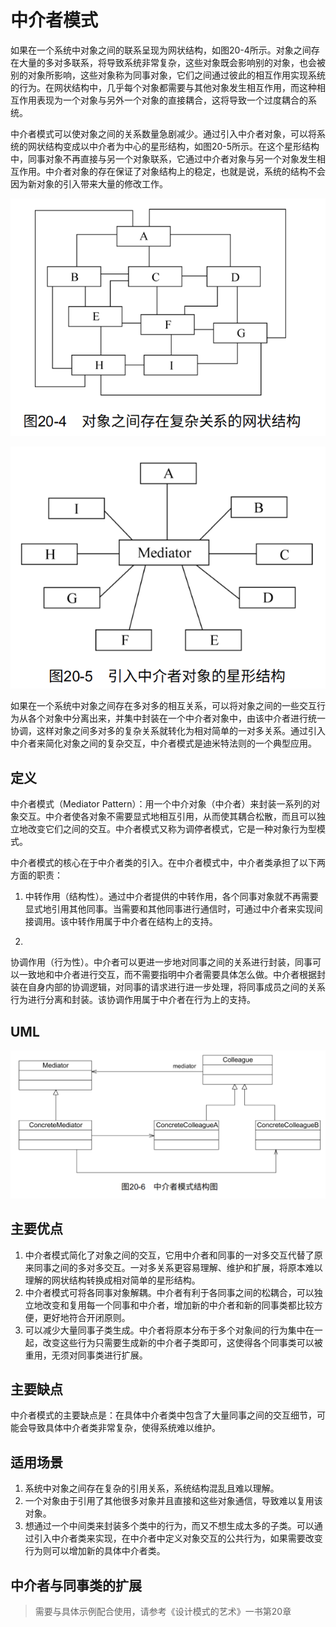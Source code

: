 # 中介者模式

如果在一个系统中对象之间的联系呈现为网状结构，如图20-4所示。对象之间存在大量的多对多联系，将导致系统非常复杂，这些对象既会影响别的对象，也会被别的对象所影响，这些对象称为同事对象，它们之间通过彼此的相互作用实现系统的行为。在网状结构中，几乎每个对象都需要与其他对象发生相互作用，而这种相互作用表现为一个对象与另外一个对象的直接耦合，这将导致一个过度耦合的系统。

中介者模式可以使对象之间的关系数量急剧减少。通过引入中介者对象，可以将系统的网状结构变成以中介者为中心的星形结构，如图20-5所示。在这个星形结构中，同事对象不再直接与另一个对象联系，它通过中介者对象与另一个对象发生相互作用。中介者对象的存在保证了对象结构上的稳定，也就是说，系统的结构不会因为新对象的引入带来大量的修改工作。

![image-20240520143944259](./.gitbook/assets/image-20240520143944259.png)

![image-20240520143952220](./.gitbook/assets/image-20240520143952220.png)

如果在一个系统中对象之间存在多对多的相互关系，可以将对象之间的一些交互行为从各个对象中分离出来，并集中封装在一个中介者对象中，由该中介者进行统一协调，这样对象之间多对多的复杂关系就转化为相对简单的一对多关系。通过引入中介者来简化对象之间的复杂交互，中介者模式是迪米特法则的一个典型应用。

## 定义

中介者模式（Mediator
Pattern）：用一个中介对象（中介者）来封装一系列的对象交互。中介者使各对象不需要显式地相互引用，从而使其耦合松散，而且可以独立地改变它们之间的交互。中介者模式又称为调停者模式，它是一种对象行为型模式。

中介者模式的核心在于中介者类的引入。在中介者模式中，中介者类承担了以下两方面的职责：

1. 中转作用（结构性）。通过中介者提供的中转作用，各个同事对象就不再需要显式地引用其他同事。当需要和其他同事进行通信时，可通过中介者来实现间接调用。该中转作用属于中介者在结构上的支持。

2.
协调作用（行为性）。中介者可以更进一步地对同事之间的关系进行封装，同事可以一致地和中介者进行交互，而不需要指明中介者需要具体怎么做。中介者根据封装在自身内部的协调逻辑，对同事的请求进行进一步处理，将同事成员之间的关系行为进行分离和封装。该协调作用属于中介者在行为上的支持。

## UML

![image-20240520144344565](./.gitbook/assets/image-20240520144344565.png)

## 主要优点

1. 中介者模式简化了对象之间的交互，它用中介者和同事的一对多交互代替了原来同事之间的多对多交互。一对多关系更容易理解、维护和扩展，将原本难以理解的网状结构转换成相对简单的星形结构。
2. 中介者模式可将各同事对象解耦。中介者有利于各同事之间的松耦合，可以独立地改变和复用每一个同事和中介者，增加新的中介者和新的同事类都比较方便，更好地符合开闭原则。
3. 可以减少大量同事子类生成。中介者将原本分布于多个对象间的行为集中在一起，改变这些行为只需要生成新的中介者子类即可，这使得各个同事类可以被重用，无须对同事类进行扩展。

## 主要缺点

中介者模式的主要缺点是：在具体中介者类中包含了大量同事之间的交互细节，可能会导致具体中介者类非常复杂，使得系统难以维护。

## 适用场景

1. 系统中对象之间存在复杂的引用关系，系统结构混乱且难以理解。
2. 一个对象由于引用了其他很多对象并且直接和这些对象通信，导致难以复用该对象。
3. 想通过一个中间类来封装多个类中的行为，而又不想生成太多的子类。可以通过引入中介者类来实现，在中介者中定义对象交互的公共行为，如果需要改变行为则可以增加新的具体中介者类。

## 中介者与同事类的扩展

> 需要与具体示例配合使用，请参考《设计模式的艺术》一书第20章
